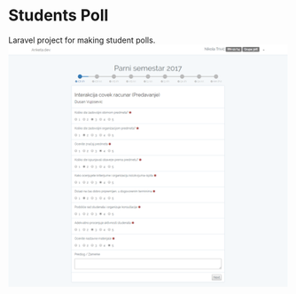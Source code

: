 # Students Poll

Laravel project for making student polls.
![alt text](https://raw.githubusercontent.com/ntrivix/anketa/master/screenshot.png?token=ARd_NSKAMEdvh2XoXV-HyxTDuResCh5fks5Zob4twA%3D%3D)

